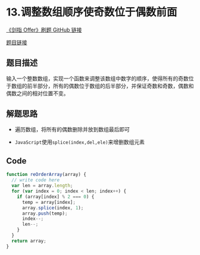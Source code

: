 # 13.调整数组顺序使奇数位于偶数前面

[《剑指 Offer》刷题 GitHub 链接](https://github.com/zhning12/Coding-Interviews)

[题目链接](https://www.nowcoder.com/practice/beb5aa231adc45b2a5dcc5b62c93f593?tpId=13&tqId=11166&rp=1&ru=/ta/coding-interviews&qru=/ta/coding-interviews/question-ranking)

## 题目描述

输入一个整数数组，实现一个函数来调整该数组中数字的顺序，使得所有的奇数位于数组的前半部分，所有的偶数位于数组的后半部分，并保证奇数和奇数，偶数和偶数之间的相对位置不变。

## 解题思路

- 遍历数组，将所有的偶数删除并放到数组最后即可

- `JavaScript`使用`splice(index,del,ele)`来增删数组元素

## Code

```javascript
function reOrderArray(array) {
  // write code here
  var len = array.length;
  for (var index = 0; index < len; index++) {
    if (array[index] % 2 === 0) {
      temp = array[index];
      array.splice(index, 1);
      array.push(temp);
      index--;
      len--;
    }
  }
  return array;
}
```
